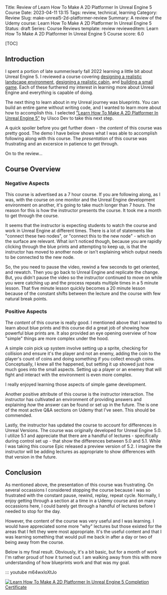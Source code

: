 Title: Review of Learn How To Make A 2D Platformer In Unreal Engine 5 Course
Date: 2023-04-11 13:15
Tags: review, technical, learning
Category: Review
Slug: make-unreal5-2d-platformer-review
Summary: A review of the Udemy course: Learn How To Make A 2D Platformer In Unreal Engine 5
Status: draft
Series: Course Reviews
template: review
revieweditem: Learn How To Make A 2D Platformer In Unreal Engine 5 Course
score: 6.0

[TOC]

## Introduction

I spent a portion of late summer/early fall 2022 learning a little bit about Unreal Engine 5. I reviewed a course 
covering [designing a realistic landscape environment][2], [designing a realistic cabin][3], and [building a small game][1]. 
Each of these furthered my interest in learning more about Unreal Engine and everything is capable of doing. 

The next thing to learn about in my Unreal journey was blueprints. You can build an entire game without writing code, and
I wanted to learn more about how to accomplish this. I selected ["Learn How To Make A 2D Platformer In Unreal Engine 5"][4] by
Uisco Dev to take this next step.

A quick spoiler before you get further down - the _content_ of this course was pretty good. The demo I have below shows 
what I was able to accomplish following along with this course. The _presentation_ of this course was frustrating and 
an excersice in patience to get through. 

On to the review...

## Course Overview

### Negative Aspects

This course is advertised as a 7 hour course. If you are following along, as I was, with the course on one monitor and the Unreal 
Engine development environment on another, it's going to take much longer than 7 hours. The reason for this is how the instructor
presents the course. It took me a month to get through the course.

It seems that the instructor is expecting students to watch the course and work in Unreal Engine at different times. There is a lot
of statements like "connect these two nodes", or "connect this to the new node" - which on the surface are relevant. What isn't 
noticed though, because you are rapidly clicking through the blue prints and attempting to keep up, is that the instructor has 
moved to another node or isn't explaining which output needs to be connected to the new node. 

So, the you need to pause the video, rewind a few seconds to get oriented, and rewatch. Then you go back to Unreal Engine and 
replicate the change. But, you didn't pause the video so the instructor continued to move on while you were catching up and 
the process repeats multiple times in a 5 minute lesson. That five minute lesson quickly becomes a 20 minute lesson because of the 
constant shifts between the lecture and the course with few natural break points.

### Positive Aspects

The _content_ of this course is really good. I mentioned above that I wanted to learn about blue prints and this course did a great 
job of showing how powerful blue prints are. It also provided an eye opening overview of how "simple" things are more complex under the hood. 

A simple coin pick up system involve setting up a sprite, checking for collision and ensure it's the player and not an enemy, adding
the coin to the player's count of coins and doing something if you collect enough coins. Conceptually, I knew all the happened, but 
setting it up showed just how much goes into the small aspects. Setting up a player or an enemey that will fight and interact with 
the environment is even more complex.

I really enjoyed learning those aspects of simple game development.

Another positive attribute of this course is the instructor interaction. The instructor has cultivated an environment of providing
answers and explaining _how_ the answer can be found or set up in the future. The is one of the most active Q&A sections on Udemy
that I've seen. This should be commended. 

Lastly, the instructor has updated the course to account for differences in Unreal Versions. The course was originally developed
for Unreal Engine 5.0. I utilize 5.1 and appreciate that there are a handful of lectures - specifically during control set up - 
that show the differences between 5.0 and 5.1. While I was taking this course Epic released a preview version of 5.2. I imagine the
instructor will be adding lectures as appropriate to show differences with that version in the future.

## Conclusion

As mentioned above, the presentation of this course was frustrating. On several occassions I considered stopping the course because
I was so frustrated with the constant pause, rewind, replay, repeat cycle. Normally, I enjoy getting through a section at a time in
a Udemy course and on many occassions here, I could barely get through a handful of lectures before I needed to stop for the day.

However, the content of the course was very useful and I was learning. I would have appreciated some more "why" lectures but
those existed for the areas that I felt they were most appropriate. It's the useful content and that I was learning something that
would pull me back in after a day or two of being away from the course.

Below is my final result. Obviously, it's a bit basic, but for a month of work I'm rather proud of how it turned out. I am 
walking away from this with more understanding of how blueprints work and that was my goal.

::: youtube m64wxIoXtJo

[![Learn How To Make A 2D Platformer In Unreal Engine 5 Completion Certificate][certificate]][courselink]


 [1]: {filename}2022_10_03_UE5_complete_beginners_guide.md
 [2]: {filename}2022_09_20_UE5_realistic_environment_design_beginners.md
 [3]: {filename}2022_10_18_beginners_building_environment.md
 [4]: https://www.udemy.com/course/learn-how-to-make-a-2d-platformer-in-unreal-engine/
 [certificate]: {attach}images/udemy-2d-platformer-completion.jpg
 [courselink]: https://www.udemy.com/certificate/UC-119fc59e-c3a0-48d2-bf43-c1377c054009/
